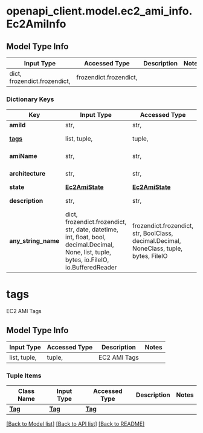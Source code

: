 # openapi_client.model.ec2_ami_info.Ec2AmiInfo

## Model Type Info
Input Type | Accessed Type | Description | Notes
------------ | ------------- | ------------- | -------------
dict, frozendict.frozendict,  | frozendict.frozendict,  |  | 

### Dictionary Keys
Key | Input Type | Accessed Type | Description | Notes
------------ | ------------- | ------------- | ------------- | -------------
**amiId** | str,  | str,  | EC2 AMI id | 
**[tags](#tags)** | list, tuple,  | tuple,  | EC2 AMI Tags | [optional] 
**amiName** | str,  | str,  | EC2 AMI name | [optional] 
**architecture** | str,  | str,  | EC2 AMI architecture | [optional] 
**state** | [**Ec2AmiState**](Ec2AmiState.md) | [**Ec2AmiState**](Ec2AmiState.md) |  | [optional] 
**description** | str,  | str,  | EC2 AMI description | [optional] 
**any_string_name** | dict, frozendict.frozendict, str, date, datetime, int, float, bool, decimal.Decimal, None, list, tuple, bytes, io.FileIO, io.BufferedReader | frozendict.frozendict, str, BoolClass, decimal.Decimal, NoneClass, tuple, bytes, FileIO | any string name can be used but the value must be the correct type | [optional]

# tags

EC2 AMI Tags

## Model Type Info
Input Type | Accessed Type | Description | Notes
------------ | ------------- | ------------- | -------------
list, tuple,  | tuple,  | EC2 AMI Tags | 

### Tuple Items
Class Name | Input Type | Accessed Type | Description | Notes
------------- | ------------- | ------------- | ------------- | -------------
[**Tag**](Tag.md) | [**Tag**](Tag.md) | [**Tag**](Tag.md) |  | 

[[Back to Model list]](../../README.md#documentation-for-models) [[Back to API list]](../../README.md#documentation-for-api-endpoints) [[Back to README]](../../README.md)

